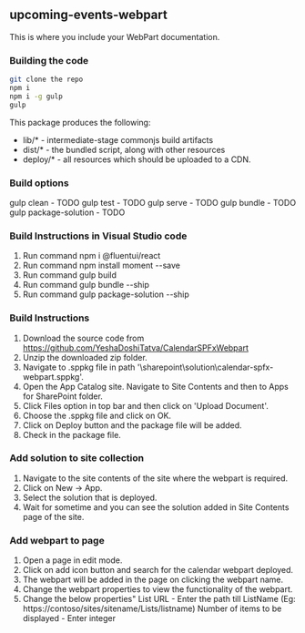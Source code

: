 ## upcoming-events-webpart

This is where you include your WebPart documentation.

### Building the code

```bash
git clone the repo
npm i
npm i -g gulp
gulp
```

This package produces the following:

* lib/* - intermediate-stage commonjs build artifacts
* dist/* - the bundled script, along with other resources
* deploy/* - all resources which should be uploaded to a CDN.

### Build options

gulp clean - TODO
gulp test - TODO
gulp serve - TODO
gulp bundle - TODO
gulp package-solution - TODO

### Build Instructions in Visual Studio code
1. Run command npm i @fluentui/react
2. Run command npm install moment --save
3. Run command gulp build
4. Run command gulp bundle --ship
5. Run command gulp package-solution --ship


### Build Instructions
1. Download the source code from https://github.com/YeshaDoshiTatva/CalendarSPFxWebpart
2. Unzip the downloaded zip folder.
3. Navigate to .sppkg file in path '\sharepoint\solution\calendar-spfx-webpart.sppkg'.
4. Open the App Catalog site. Navigate to Site Contents and then to Apps for SharePoint folder.
5. Click Files option in top bar and then click on 'Upload Document'.
6. Choose the .sppkg file and click on OK.
7. Click on Deploy button and the package file will be added.
8. Check in the package file.

### Add solution to site collection
1. Navigate to the site contents of the site where the webpart is required.
2. Click on New -> App.
3. Select the solution that is deployed.
4. Wait for sometime and you can see the solution added in Site Contents page of the site.

### Add webpart to page
1. Open a page in edit mode.
2. Click on add icon button and search for the calendar webpart deployed.
3. The webpart will be added in the page on clicking the webpart name.
4. Change the webpart properties to view the functionality of the webpart.
5. Change the below properties"
    List URL - Enter the path till ListName (Eg: https://contoso/sites/sitename/Lists/listname)
    Number of items to be displayed - Enter integer